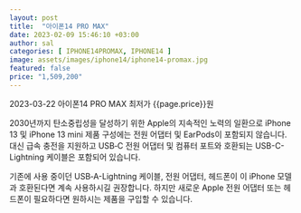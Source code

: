 ```yaml
---
layout: post
title:  "아이폰14 PRO MAX"
date: 2023-02-09 15:46:10 +03:00
author: sal
categories: [ IPHONE14PROMAX, IPHONE14 ]
image: assets/images/iphone14/iphone14-promax.jpg
featured: false
price: "1,509,200"
---
```

2023-03-22 아이폰14 PRO MAX 최저가 {{page.price}}원

2030년까지 탄소중립성을 달성하기 위한 Apple의 지속적인 노력의 일환으로 iPhone 13 및 iPhone 13 mini 제품 구성에는 전원 어댑터 및 EarPods이 포함되지 않습니다. 대신 급속 충전을 지원하고 USB‑C 전원 어댑터 및 컴퓨터 포트와 호환되는 USB-C-Lightning 케이블은 포함되어 있습니다.

기존에 사용 중이던 USB‑A-Lightning 케이블, 전원 어댑터, 헤드폰이 이 iPhone 모델과 호환된다면 계속 사용하시길 권장합니다. 하지만 새로운 Apple 전원 어댑터 또는 헤드폰이 필요하다면 원하시는 제품을 구입할 수 있습니다.